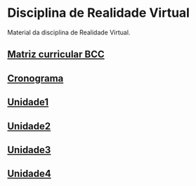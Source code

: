 # Disciplina de Realidade Virtual  

Material da disciplina de Realidade Virtual.  

<!-- ## [Cronograma](cronograma.md "cronograma")  -->

## [Matriz curricular BCC](matriz_BCC.pdf "Matriz curricular BCC")  

## [Cronograma](cronograma.pdf "Cronograma")  

## [Unidade1](Unidade1 "Unidade 1")  

## [Unidade2](Unidade2 "Unidade 2")  

## [Unidade3](Unidade3 "Unidade 3")  

## [Unidade4](Unidade4 "Unidade 4")  
